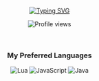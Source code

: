 <div align="center">

[![Typing SVG](https://readme-typing-svg.herokuapp.com?font=Fira+Code&size=35&pause=1000&color=40F1F7&center=true&width=435&lines=yetablet)](https://git.io/typing-svg)

<img src="https://komarev.com/ghpvc/?username=yetablet&style=flat-square&color=03f0fc" alt="Profile views"/>

<br> <h3>My Preferred Languages</h3>
<p>
  <img src="https://img.shields.io/badge/Lua-2C2D72?style=for-the-badge&logo=lua&logoColor=white" alt="Lua"/>
  <img src="https://img.shields.io/badge/JavaScript-F7DF1E?style=for-the-badge&logo=javascript&logoColor=black" alt="JavaScript"/>
  <img src="https://img.shields.io/badge/Java-007396?style=for-the-badge&logo=java&logoColor=white" alt="Java"/>
  </p>

</div>
